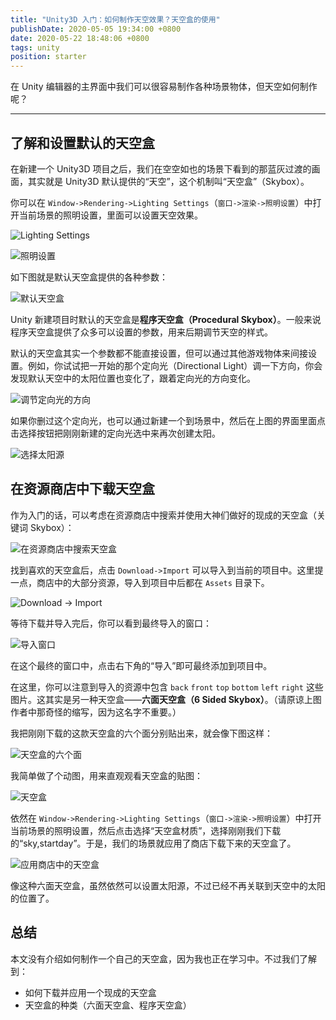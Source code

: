 ```yaml
---
title: "Unity3D 入门：如何制作天空效果？天空盒的使用"
publishDate: 2020-05-05 19:34:00 +0800
date: 2020-05-22 18:48:06 +0800
tags: unity
position: starter
---
```


在 Unity 编辑器的主界面中我们可以很容易制作各种场景物体，但天空如何制作呢？

---

<div id="toc"></div>

## 了解和设置默认的天空盒

在新建一个 Unity3D 项目之后，我们在空空如也的场景下看到的那蓝灰过渡的画面，其实就是 Unity3D 默认提供的“天空”，这个机制叫“天空盒”（Skybox）。

你可以在 `Window->Rendering->Lighting Settings`（`窗口->渲染->照明设置`）中打开当前场景的照明设置，里面可以设置天空效果。

![Lighting Settings](/static/posts/2020-05-05-18-42-14.png)

![照明设置](/static/posts/2020-05-05-18-43-13.png)

如下图就是默认天空盒提供的各种参数：

![默认天空盒](/static/posts/2020-05-05-18-46-43.png)

Unity 新建项目时默认的天空盒是**程序天空盒（Procedural Skybox）**。一般来说程序天空盒提供了众多可以设置的参数，用来后期调节天空的样式。

默认的天空盒其实一个参数都不能直接设置，但可以通过其他游戏物体来间接设置。例如，你试试把一开始的那个定向光（Directional Light）调一下方向，你会发现默认天空中的太阳位置也变化了，跟着定向光的方向变化。

![调节定向光的方向](/static/posts/2020-05-05-18-58-09.png)

如果你删过这个定向光，也可以通过新建一个到场景中，然后在上图的界面里面点击选择按钮把刚刚新建的定向光选中来再次创建太阳。

![选择太阳源](/static/posts/2020-05-05-19-01-22.png)

## 在资源商店中下载天空盒

作为入门的话，可以考虑在资源商店中搜索并使用大神们做好的现成的天空盒（关键词 Skybox）：

![在资源商店中搜索天空盒](/static/posts/2020-05-05-19-04-49.png)

找到喜欢的天空盒后，点击 `Download->Import` 可以导入到当前的项目中。这里提一点，商店中的大部分资源，导入到项目中后都在 `Assets` 目录下。

![Download -> Import](/static/posts/2020-05-05-19-09-37.png)

等待下载并导入完后，你可以看到最终导入的窗口：

![导入窗口](/static/posts/2020-05-05-19-13-12.png)

在这个最终的窗口中，点击右下角的“导入”即可最终添加到项目中。

在这里，你可以注意到导入的资源中包含 `back` `front` `top` `bottom` `left` `right` 这些图片。这其实是另一种天空盒——**六面天空盒（6 Sided Skybox）**。（请原谅上图作者中那奇怪的缩写，因为这名字不重要。）

我把刚刚下载的这款天空盒的六个面分别贴出来，就会像下图这样：

![天空盒的六个面](/static/posts/2020-05-05-19-30-30.png)

我简单做了个动图，用来直观观看天空盒的贴图：

![天空盒](/static/posts/2020-05-22-skybox.gif)

依然在 `Window->Rendering->Lighting Settings`（`窗口->渲染->照明设置`）中打开当前场景的照明设置，然后点击选择“天空盒材质”，选择刚刚我们下载的“sky,startday”。于是，我们的场景就应用了商店下载下来的天空盒了。

![应用商店中的天空盒](/static/posts/2020-05-05-19-21-26.png)

像这种六面天空盒，虽然依然可以设置太阳源，不过已经不再关联到天空中的太阳的位置了。

## 总结

本文没有介绍如何制作一个自己的天空盒，因为我也正在学习中。不过我们了解到：

- 如何下载并应用一个现成的天空盒
- 天空盒的种类（六面天空盒、程序天空盒）
